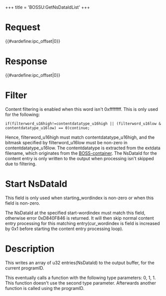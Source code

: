 +++
title = 'BOSSU:GetNsDataIdList'
+++

# Request

{{#vardefine:ipc_offset\|0}}

# Response

{{#vardefine:ipc_offset\|0}}

# Filter

Content filtering is enabled when this word isn't 0xffffffff. This is
only used for the following:
```
if(filterword_u16high!=contentdatatype_u16high || (filterword_u16low & contentdatatype_u16low) == 0)continue;
```
Hence, filterword_u16high must match contentdatatype_u16high, and the
bitmask specified by filterword_u16low must be non-zero in
contentdatatype_u16low. The contentdatatype is extracted from the
extdata filename, which originates from the
[BOSS-container](SpotPass "wikilink"). The NsDataId for the content
entry is only written to the output when processing isn't skipped due to
filtering.

# Start NsDataId

This field is only used when starting_wordindex is non-zero or when this
field is non-zero.

The NsDataId at the specified start-wordindex must match this field,
otherwise error 0xD840F846 is returned. It will then skip normal content
entry processing for this matching entry(cur_wordindex is field is
increased by 0x1 before starting the content entry processing loop).

# Description

This writes an array of u32 entries(NsDataId) to the output buffer, for
the current programID.

This eventually calls a function with the following type parameters: 0,
1, 1. This function doesn't use the second type parameter. Afterwards
another function is called using the programID.
